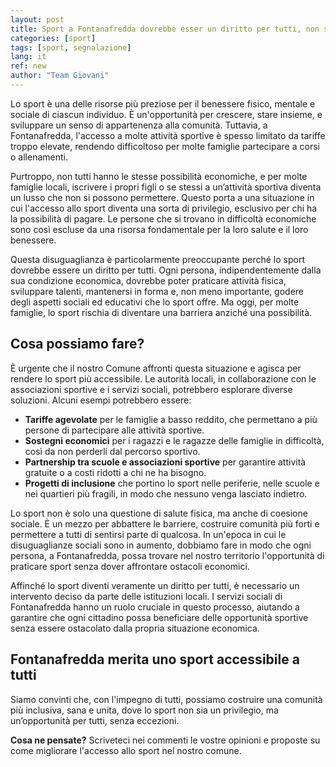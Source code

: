 ```yaml
---
layout: post
title: Sport a Fontanafredda dovrebbe esser un diritto per tutti, non solo per chi può permetterselo
categories: [sport]
tags: [sport, segnalazione]
lang: it
ref: new
author: "Team Giovani"
---
```


Lo sport è una delle risorse più preziose per il benessere fisico, mentale e sociale di ciascun individuo. È un'opportunità per crescere, stare insieme, e sviluppare un senso di appartenenza alla comunità. Tuttavia, a Fontanafredda, l'accesso a molte attività sportive è spesso limitato da tariffe troppo elevate, rendendo difficoltoso per molte famiglie partecipare a corsi o allenamenti.

Purtroppo, non tutti hanno le stesse possibilità economiche, e per molte famiglie locali, iscrivere i propri figli o se stessi a un’attività sportiva diventa un lusso che non si possono permettere. Questo porta a una situazione in cui l'accesso allo sport diventa una sorta di privilegio, esclusivo per chi ha la possibilità di pagare. Le persone che si trovano in difficoltà economiche sono così escluse da una risorsa fondamentale per la loro salute e il loro benessere.

Questa disuguaglianza è particolarmente preoccupante perché lo sport dovrebbe essere un diritto per tutti. Ogni persona, indipendentemente dalla sua condizione economica, dovrebbe poter praticare attività fisica, sviluppare talenti, mantenersi in forma e, non meno importante, godere degli aspetti sociali ed educativi che lo sport offre. Ma oggi, per molte famiglie, lo sport rischia di diventare una barriera anziché una possibilità.

## Cosa possiamo fare?

È urgente che il nostro Comune affronti questa situazione e agisca per rendere lo sport più accessibile. Le autorità locali, in collaborazione con le associazioni sportive e i servizi sociali, potrebbero esplorare diverse soluzioni. Alcuni esempi potrebbero essere:

- **Tariffe agevolate** per le famiglie a basso reddito, che permettano a più persone di partecipare alle attività sportive.
- **Sostegni economici** per i ragazzi e le ragazze delle famiglie in difficoltà, così da non perderli dal percorso sportivo.
- **Partnership tra scuole e associazioni sportive** per garantire attività gratuite o a costi ridotti a chi ne ha bisogno.
- **Progetti di inclusione** che portino lo sport nelle periferie, nelle scuole e nei quartieri più fragili, in modo che nessuno venga lasciato indietro.

Lo sport non è solo una questione di salute fisica, ma anche di coesione sociale. È un mezzo per abbattere le barriere, costruire comunità più forti e permettere a tutti di sentirsi parte di qualcosa. In un'epoca in cui le disuguaglianze sociali sono in aumento, dobbiamo fare in modo che ogni persona, a Fontanafredda, possa trovare nel nostro territorio l'opportunità di praticare sport senza dover affrontare ostacoli economici.

Affinché lo sport diventi veramente un diritto per tutti, è necessario un intervento deciso da parte delle istituzioni locali. I servizi sociali di Fontanafredda hanno un ruolo cruciale in questo processo, aiutando a garantire che ogni cittadino possa beneficiare delle opportunità sportive senza essere ostacolato dalla propria situazione economica.

## Fontanafredda merita uno sport accessibile a tutti

Siamo convinti che, con l'impegno di tutti, possiamo costruire una comunità più inclusiva, sana e unita, dove lo sport non sia un privilegio, ma un’opportunità per tutti, senza eccezioni.

**Cosa ne pensate?** Scriveteci nei commenti le vostre opinioni e proposte su come migliorare l'accesso allo sport nel nostro comune.

